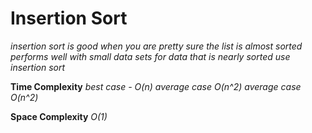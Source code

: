 # Insertion Sort
*insertion sort is good when you are pretty sure the list is almost sorted*
*performs well with small data sets*
*for data that is nearly sorted use insertion sort*

**Time Complexity**
*best case - O(n)*
*average case O(n^2)*
*average case O(n^2)*

**Space Complexity**
*O(1)*